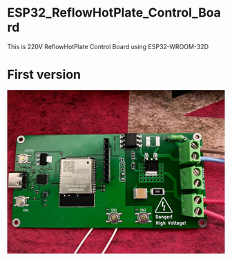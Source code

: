 # ESP32_ReflowHotPlate_Control_Board
This is 220V ReflowHotPlate Control Board using ESP32-WROOM-32D

# First version
![1](./imgs/IMG_0812.jpeg)


